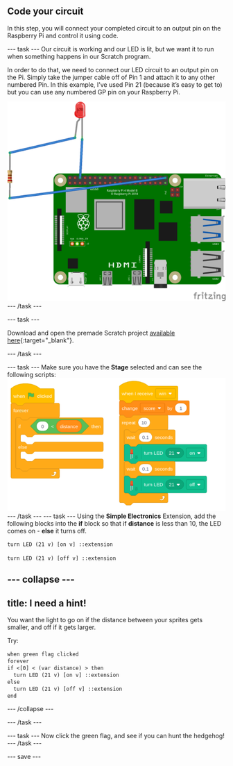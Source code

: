 ## Code your circuit

In this step, you will connect your completed circuit to an output pin on the Raspberry Pi and control it using code.

--- task ---
Our circuit is working and our LED is lit, but we want it to run when something happens in our Scratch program. 

In order to do that, we need to connect our LED circuit to an output pin on the Pi. Simply take the jumper cable off of Pin 1 and attach it to any other numbered Pin. In this example, I’ve used Pin 21 (because it’s easy to get to) but you can use any numbered GP pin on your Raspberry Pi.

![circuit diagram of a jumper cable with a resistor and LED wired to 3V3 on the Raspberry Pi](images/Pi_1_complete.png)
--- /task ---

--- task ---

Download and open the premade Scratch project [available here](https://www.youtube.com/watch?v=dQw4w9WgXcQ){:target="_blank"}.

--- /task ---

--- task ---
Make sure you have the **Stage** selected and can see the following scripts:
![Screenshot of scripts. When green flag clicked, ](images/stage_code.png)
--- /task ---
--- task ---
Using the **Simple Electronics** Extension, add the following blocks into the **if** block so that if **distance** is less than 10, the LED comes on - **else** it turns off.
```blocks3
turn LED (21 v) [on v] ::extension

turn LED (21 v) [off v] ::extension
```
--- collapse ---
---
title: I need a hint!
---
You want the light to go on if the distance between your sprites gets smaller, and off if it gets larger.

Try:
```blocks3
when green flag clicked
forever
if <[0] < (var distance) > then
  turn LED (21 v) [on v] ::extension
else
  turn LED (21 v) [off v] ::extension
end
```
--- /collapse ---

--- /task ---

--- task ---
Now click the green flag, and see if you can hunt the hedgehog!
--- /task ---

--- save ---
